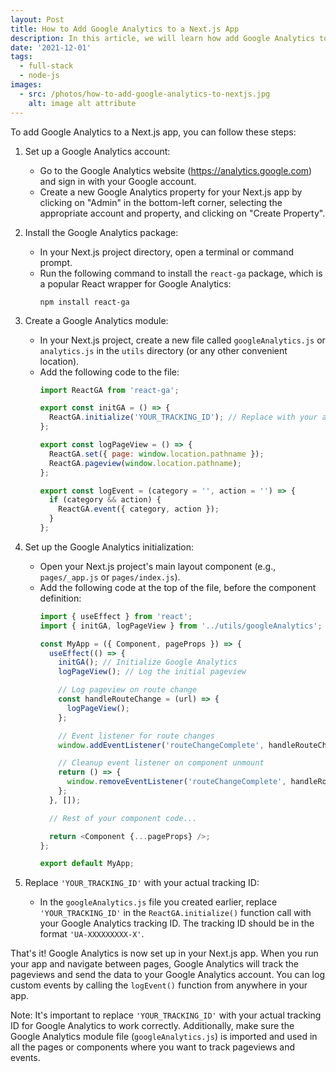 ```yaml
---
layout: Post
title: How to Add Google Analytics to a Next.js App
description: In this article, we will learn how add Google Analytics to a Next.js app. The first step is to set up a Google Analytics account.
date: '2021-12-01'
tags:
  - full-stack
  - node-js
images:
  - src: /photos/how-to-add-google-analytics-to-nextjs.jpg
    alt: image alt attribute
---
```


To add Google Analytics to a Next.js app, you can follow these steps:

1. Set up a Google Analytics account:
   - Go to the Google Analytics website (https://analytics.google.com) and sign in with your Google account.
   - Create a new Google Analytics property for your Next.js app by clicking on "Admin" in the bottom-left corner, selecting the appropriate account and property, and clicking on "Create Property".

2. Install the Google Analytics package:
   - In your Next.js project directory, open a terminal or command prompt.
   - Run the following command to install the `react-ga` package, which is a popular React wrapper for Google Analytics:
     ```
     npm install react-ga
     ```

3. Create a Google Analytics module:
   - In your Next.js project, create a new file called `googleAnalytics.js` or `analytics.js` in the `utils` directory (or any other convenient location).
   - Add the following code to the file:
     ```javascript showLineNumbers
     import ReactGA from 'react-ga';

     export const initGA = () => {
       ReactGA.initialize('YOUR_TRACKING_ID'); // Replace with your actual tracking ID
     };

     export const logPageView = () => {
       ReactGA.set({ page: window.location.pathname });
       ReactGA.pageview(window.location.pathname);
     };

     export const logEvent = (category = '', action = '') => {
       if (category && action) {
         ReactGA.event({ category, action });
       }
     };
     ```

4. Set up the Google Analytics initialization:
   - Open your Next.js project's main layout component (e.g., `pages/_app.js` or `pages/index.js`).
   - Add the following code at the top of the file, before the component definition:
     ```javascript showLineNumbers
     import { useEffect } from 'react';
     import { initGA, logPageView } from '../utils/googleAnalytics';

     const MyApp = ({ Component, pageProps }) => {
       useEffect(() => {
         initGA(); // Initialize Google Analytics
         logPageView(); // Log the initial pageview

         // Log pageview on route change
         const handleRouteChange = (url) => {
           logPageView();
         };

         // Event listener for route changes
         window.addEventListener('routeChangeComplete', handleRouteChange);

         // Cleanup event listener on component unmount
         return () => {
           window.removeEventListener('routeChangeComplete', handleRouteChange);
         };
       }, []);

       // Rest of your component code...

       return <Component {...pageProps} />;
     };

     export default MyApp;
     ```

5. Replace `'YOUR_TRACKING_ID'` with your actual tracking ID:
   - In the `googleAnalytics.js` file you created earlier, replace `'YOUR_TRACKING_ID'` in the `ReactGA.initialize()` function call with your Google Analytics tracking ID. The tracking ID should be in the format `'UA-XXXXXXXXX-X'`.

That's it! Google Analytics is now set up in your Next.js app. When you run your app and navigate between pages, Google Analytics will track the pageviews and send the data to your Google Analytics account. You can log custom events by calling the `logEvent()` function from anywhere in your app.

Note: It's important to replace `'YOUR_TRACKING_ID'` with your actual tracking ID for Google Analytics to work correctly. Additionally, make sure the Google Analytics module file (`googleAnalytics.js`) is imported and used in all the pages or components where you want to track pageviews and events.